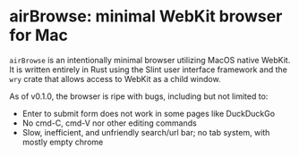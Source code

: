 # airBrowse: minimal WebKit browser for Mac

`airBrowse` is an intentionally minimal browser utilizing MacOS native WebKit. It is written entirely in Rust using the Slint user interface framework and the `wry` crate that allows access to WebKit as a child window.

As of v0.1.0, the browser is ripe with bugs, including but not limited to:
- Enter to submit form does not work in some pages like DuckDuckGo
- No cmd-C, cmd-V nor other editing commands
- Slow, inefficient, and unfriendly search/url bar; no tab system, with mostly empty chrome
